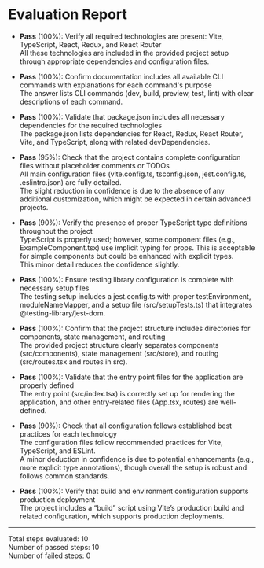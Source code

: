 # Evaluation Report

- **Pass** (100%): Verify all required technologies are present: Vite, TypeScript, React, Redux, and React Router  
  All these technologies are included in the provided project setup through appropriate dependencies and configuration files.

- **Pass** (100%): Confirm documentation includes all available CLI commands with explanations for each command's purpose  
  The answer lists CLI commands (dev, build, preview, test, lint) with clear descriptions of each command.

- **Pass** (100%): Validate that package.json includes all necessary dependencies for the required technologies  
  The package.json lists dependencies for React, Redux, React Router, Vite, and TypeScript, along with related devDependencies.

- **Pass** (95%): Check that the project contains complete configuration files without placeholder comments or TODOs  
  All main configuration files (vite.config.ts, tsconfig.json, jest.config.ts, .eslintrc.json) are fully detailed.  
  The slight reduction in confidence is due to the absence of any additional customization, which might be expected in certain advanced projects.

- **Pass** (90%): Verify the presence of proper TypeScript type definitions throughout the project  
  TypeScript is properly used; however, some component files (e.g., ExampleComponent.tsx) use implicit typing for props. This is acceptable for simple components but could be enhanced with explicit types.  
  This minor detail reduces the confidence slightly.

- **Pass** (100%): Ensure testing library configuration is complete with necessary setup files  
  The testing setup includes a jest.config.ts with proper testEnvironment, moduleNameMapper, and a setup file (src/setupTests.ts) that integrates @testing-library/jest-dom.

- **Pass** (100%): Confirm that the project structure includes directories for components, state management, and routing  
  The provided project structure clearly separates components (src/components), state management (src/store), and routing (src/routes.tsx and routes in src).

- **Pass** (100%): Validate that the entry point files for the application are properly defined  
  The entry point (src/index.tsx) is correctly set up for rendering the application, and other entry-related files (App.tsx, routes) are well-defined.

- **Pass** (90%): Check that all configuration follows established best practices for each technology  
  The configuration files follow recommended practices for Vite, TypeScript, and ESLint.  
  A minor deduction in confidence is due to potential enhancements (e.g., more explicit type annotations), though overall the setup is robust and follows common standards.

- **Pass** (100%): Verify that build and environment configuration supports production deployment  
  The project includes a “build” script using Vite’s production build and related configuration, which supports production deployments.

---

Total steps evaluated: 10  
Number of passed steps: 10  
Number of failed steps: 0
